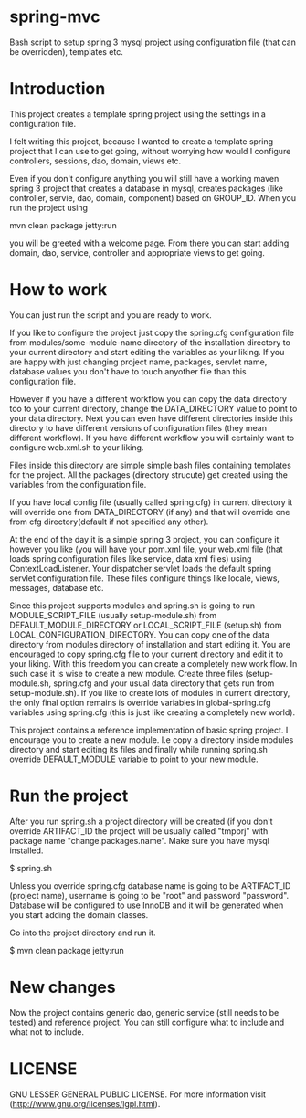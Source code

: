 spring-mvc
==========

Bash script to setup spring 3 mysql project using configuration file (that can be overridden), templates etc.

Introduction
============
This project creates a template spring project using the settings in a configuration file.

I felt writing this project, because I wanted to create a template spring project that I can use to get going, without worrying how would I configure controllers, sessions, dao, domain, views etc. 

Even if you don't configure anything you will still have a working maven spring 3 project that creates a database in mysql, creates packages (like controller, servie, dao, domain, component) based on GROUP_ID. When you run the project using

mvn clean package jetty:run

you will be greeted with a welcome page. From there you can start adding domain, dao, service, controller and appropriate views to get going.

How to work
===========

You can just run the script and you are ready to work. 

If you like to configure the project just copy the spring.cfg configuration file from modules/some-module-name directory of the installation directory to your current directory and start editing the variables as your liking. If you are happy with just changing project name, packages, servlet name, database values you don't have to touch anyother file than this configuration file. 

However if you have a different workflow you can copy the data directory too to your current directory, change the DATA_DIRECTORY value to point to your data directory. Next you can even have different directories inside this directory to have different versions of configuration files (they mean different workflow). If you have different workflow you will certainly want to configure web.xml.sh to your liking. 

Files inside this directory are simple simple bash files containing templates for the project. All the packages (directory strucute) get created using the variables from the configuration file.

If you have local config file (usually called spring.cfg) in current directory it will override one from DATA_DIRECTORY (if any) and that will override one from cfg directory(default if not specified any other).

At the end of the day it is a simple spring 3 project, you can configure it however you like (you will have your pom.xml file, your web.xml file (that loads spring configuration files like service, data xml files) using ContextLoadListener. Your dispatcher servlet loads the default spring servlet configuration file. These files configure things like locale, views, messages, database etc.

Since this project supports modules and spring.sh is going to run MODULE_SCRIPT_FILE (usually setup-module.sh) from DEFAULT_MODULE_DIRECTORY or LOCAL_SCRIPT_FILE (setup.sh) from LOCAL_CONFIGURATION_DIRECTORY. You can copy one of the data directory from modules directory of installation and start editing it. You are encouraged to copy spring.cfg file to your current directory and edit it to your liking. With this freedom you can create a completely new work flow. In such case it is wise to create a new module. Create three files (setup-module.sh, spring.cfg and your usual data directory that gets run from setup-module.sh). If you like to create lots of modules in current directory, the only final option remains is override variables in global-spring.cfg variables using spring.cfg (this is just like creating a completely new world). 

This project contains a reference implementation of basic spring project. I encourage you to create a new module. I.e copy a directory inside modules directory and start editing its files and finally while running spring.sh override DEFAULT_MODULE variable to point to your new module.

Run the project
===============
After you run spring.sh a project directory will be created (if you don't override ARTIFACT_ID the project will be usually called "tmpprj" with package name "change.packages.name". Make sure you have mysql installed.

$ spring.sh

Unless you override spring.cfg database name is going to be ARTIFACT_ID (project name), username is going to be "root" and password "password". Database will be configured to use InnoDB and it will be generated when you start adding the domain classes.

Go into the project directory and run it.

$ mvn clean package jetty:run

New changes
===========
Now the project contains generic dao, generic service (still needs to be tested) and reference project. You can still configure what to include and what not to include.

LICENSE
=======
GNU LESSER GENERAL PUBLIC LICENSE. For more information visit (http://www.gnu.org/licenses/lgpl.html).